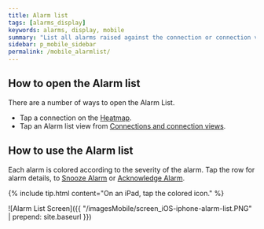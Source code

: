 ```yaml
---
title: Alarm list
tags: [alarms_display]
keywords: alarms, display, mobile
summary: "List all alarms raised against the connection or connection view."
sidebar: p_mobile_sidebar
permalink: /mobile_alarmlist/
---
```


## How to open the Alarm list

There are a number of ways to open the Alarm List.

*  Tap a connection on the [Heatmap](/documentation-theme-jekyll/mobile_heatmap).
*  Tap an Alarm list view from [Connections and connection views](/documentation-theme-jekyll/connections).

## How to use the Alarm list

Each alarm is colored according to the severity of the alarm. Tap the row for alarm details, to [Snooze Alarm](/documentation-theme-jekyll/mobile_snooze) or [Acknowledge Alarm](/documentation-theme-jekyll/mobile_acknowledge).

{% include tip.html content="On an iPad, tap the colored icon." %}

![Alarm List Screen]({{ "/imagesMobile/screen_iOS-iphone-alarm-list.PNG" | prepend: site.baseurl }})
